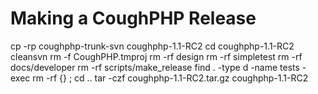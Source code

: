 Making a CoughPHP Release
=========================

cp -rp coughphp-trunk-svn coughphp-1.1-RC2
cd coughphp-1.1-RC2
cleansvn
rm -f CoughPHP.tmproj
rm -rf design
rm -rf simpletest
rm -rf docs/developer
rm -rf scripts/make_release
find . -type d -name tests -exec rm -rf {} \;
cd ..
tar -czf coughphp-1.1-RC2.tar.gz coughphp-1.1-RC2

